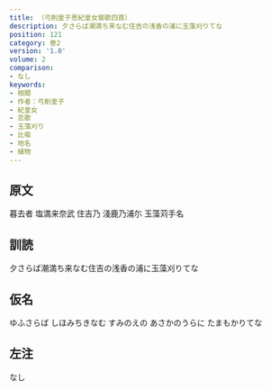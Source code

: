 ```yaml
---
title: （弓削皇子思紀皇女御歌四首）
description: 夕さらば潮満ち来なむ住吉の浅香の浦に玉藻刈りてな
position: 121
category: 巻2
version: '1.0'
volume: 2
comparison:
- なし
keywords:
- 相聞
- 作者：弓削皇子
- 紀皇女
- 恋歌
- 玉藻刈り
- 比喩
- 地名
- 植物
---
```


## 原文

暮去者 塩満来奈武 住吉乃 淺鹿乃浦尓 玉藻苅手名

## 訓読

夕さらば潮満ち来なむ住吉の浅香の浦に玉藻刈りてな

## 仮名

ゆふさらば しほみちきなむ すみのえの あさかのうらに たまもかりてな

## 左注

なし
